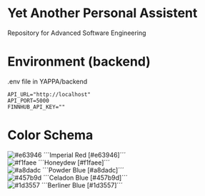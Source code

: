 # Yet Another Personal Assistent
Repository for Advanced Software Engineering

# Environment (backend)

.env file in YAPPA/backend

```env
API_URL="http://localhost"
API_PORT=5000
FINNHUB_API_KEY=""
```

# Color Schema
![#e63946](https://placehold.it/15/e63946/000000?text=+) ´´´Imperial Red  [#e63946]´´´<br>
![#f1faee](https://placehold.it/15/f1faee/000000?text=+) ´´´Honeydew      [#f1faee]´´´<br>
![#a8dadc](https://placehold.it/15/a8dadc/000000?text=+) ´´´Powder Blue   [#a8dadc]´´´<br>
![#457b9d](https://placehold.it/15/457b9d/000000?text=+) ´´´Celadon Blue  [#457b9d]´´´<br>
![#1d3557](https://placehold.it/15/1d3557/000000?text=+) ´´´Berliner Blue [#1d3557]´´´<br>
